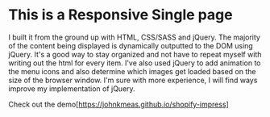 # This is a Responsive Single page 

I built it from the ground up with HTML, CSS/SASS and jQuery. The majority of the content being displayed is dynamically outputted to the DOM using jQuery. It's a good way to stay organized and not have to repeat myself with writing out the html for every item. I've also used jQuery to add animation to the menu icons and also determine which images get loaded based on the size of the browser window. I'm sure with more experience, I will find ways improve my implementation of jQuery.


Check out the demo[https://johnkmeas.github.io/shopify-impress]
